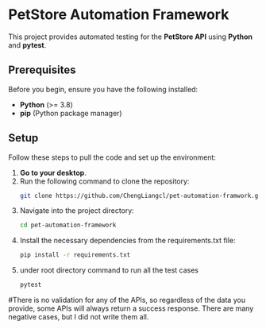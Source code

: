 # PetStore Automation Framework

This project provides automated testing for the **PetStore API** using **Python** and **pytest**.

## Prerequisites

Before you begin, ensure you have the following installed:

- **Python** (>= 3.8)
- **pip** (Python package manager)

## Setup

Follow these steps to pull the code and set up the environment:

1. **Go to your desktop**.
2. Run the following command to clone the repository:
   ```bash
   git clone https://github.com/ChengLiangcl/pet-automation-framwork.git
3. Navigate into the project directory:
   ```bash
   cd pet-automation-framework

4. Install the necessary dependencies from the requirements.txt file:
    ```bash
   pip install -r requirements.txt
6. under root directory command to run all the test cases
    ```bash
    pytest

#There is no validation for any of the APIs, so regardless of the data you provide, some APIs will always return a success response. There are many negative cases, but I did not write them all.


